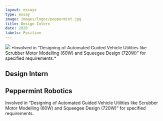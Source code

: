 ```yaml
---
layout: essays  
type: essay
image: images/logoc/peppermint.jpg
title: Design Intern
date: 2020
labels: Position
---
```


<img class="ui image" src="{{ site.baseurl }}/images/logoc/peppermint.jpg ">
*Involved in “Designing of Automated Guided Vehicle Utilities like Scrubber Motor Modelling (60W) and Squeegee Design (720W)” for specified requirements.*

## Design Intern
## Peppermint Robotics
Involved in “Designing of Automated Guided Vehicle Utilities like Scrubber Motor Modelling (60W) and Squeegee Design (720W)” for specified requirements.
